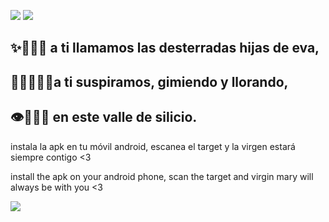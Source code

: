 
![](https://media.giphy.com/media/SL8IKF5xrB9CapZ6Pn/giphy.gif) ![](https://media.giphy.com/media/1ynPNbxys5h9Edb1pc/giphy.gif)

## ✨🌺🌈🌃 a ti llamamos las desterradas hijas de eva,
## 🏃‍♀️🌻🦴🧡a ti suspiramos, gimiendo y llorando,
## 👁🦚🦋🦖 en este valle de silicio.


instala la apk en tu móvil android, escanea el target y la virgen estará siempre contigo <3

install the apk on your android phone, scan the target and virgin mary will always be with you <3

![](https://guacamole-targetstore-production-targets.s3-us-west-1.amazonaws.com/276cb66e924540fea4b413ad3eada080/736b5ac20b8940178cda28265c9d265e/low_resolution_image.jpg?X-Amz-Security-Token=AgoJb3JpZ2luX2VjECIaCXVzLXdlc3QtMSJIMEYCIQDQQfN6%2Bs%2Bnqkrr8m7i6xB0YeD4iv2AYKlfWU5xbZhEjAIhAITBfdjmoMpDTo%2ByVOo3qxomwKZS6yXzkcu0Q24mkFyHKuMDCNv%2F%2F%2F%2F%2F%2F%2F%2F%2F%2FwEQABoMODA0NzY3NTY0NzY4IgyZ8Luf4h4fGUBh%2FwAqtwOBNa7ubE8jWR4Kid5ofXfA0OoO57U2uqeG1BfbodvkZPIgsO%2FjHlN0izCQ95CHPmGXlzk6rq%2FTavlyUy3x%2FCc6xY9B%2BrCvMl8qyafIb2iGdwEVpRnlsqoNbKy1hu6AfSPWnbzxi8qUFrEQcn3KFX2hWOp9w1rLOXayM%2BbtdjZNh9S1LnFAPNkoJGTH3H0XwSVxx07abmsQ3DbBGNmVsmABlZPTXvRlXQpsgdQwH2iDsctLZcl48nh1buYdIihKrFUsAx%2Bh4OEO76l%2BCWGtLaWUJy4QaXMO3ZJHj8gBDQERbPNwaFEfs%2FOQ9bIoN5bP%2Fz9wb7rx3Yta5WJ5oAa9mEZ63CROIwqU3mkrGfFEFn7Yb1Zrzl5bdIfsoDUlpTcbzqCFGtC%2Fl4%2BnLiSCZXZJ%2F%2Bf4LvbmM5JFzDJHbQqGUX3h8pZoxRk%2FTPlMyN%2FVIIIxVhYk74YQXR9rqQVleqclu7u10k%2FdsaMNZTbCTTcqB7JjF9BlfktD2WW9MqXizDle1WfvUQpZE%2Fbz%2F6gG%2Ba8SltHhLIrLNwJVOQd3CNH%2BPC6l37W9rrwsjn6qaDNB8LMKzLlh4AByCPvDMMWFmeUFOrMB2sivuYTov2EBnvPz1gQTW5A4j31Fyi9VP8WqHgxS7Wo%2BOFKaEUlAv816IHjg0JBHbh0iGr%2BQrgmZlZePDc24a8ZPaAKA2KfXjF7vlJlfIHhrRiqkXwd9TR4jxhlB4h5D5ueI31Ar2tlQXuh5ocPxtFJzo2ByGlhM9HfDC43cpGxU%2BAHxwLec8IKnYDRMpNcrT8gt7DlDFZI7BFS92Ig7Ws%2BRlRoa04IlZlNypBZd875B%2FJM%3D&X-Amz-Algorithm=AWS4-HMAC-SHA256&X-Amz-Date=20190404T193723Z&X-Amz-SignedHeaders=host&X-Amz-Expires=86400&X-Amz-Credential=ASIA3WX7CQPQNORH2VER%2F20190404%2Fus-west-1%2Fs3%2Faws4_request&X-Amz-Signature=4ad337c7919b941c1bc5fa704f40fe3ca97d2653b9be00ae071a08d192bfaf96)
